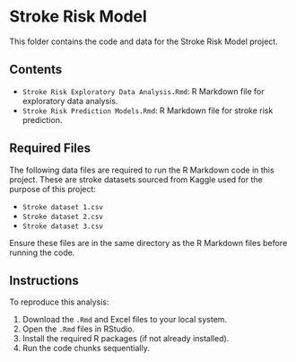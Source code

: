 # Stroke Risk Model

This folder contains the code and data for the Stroke Risk Model project. 

## Contents
- `Stroke Risk Exploratory Data Analysis.Rmd`: R Markdown file for exploratory data analysis.
- `Stroke Risk Prediction Models.Rmd`: R Markdown file for stroke risk prediction.

## Required Files
The following data files are required to run the R Markdown code in this project. These are stroke datasets sourced from Kaggle used for the purpose of this project:
- `Stroke dataset 1.csv`
- `Stroke dataset 2.csv`
- `Stroke dataset 3.csv`

Ensure these files are in the same directory as the R Markdown files before running the code.

## Instructions
To reproduce this analysis:
1. Download the `.Rmd` and Excel files to your local system.
2. Open the `.Rmd` files in RStudio.
3. Install the required R packages (if not already installed).
4. Run the code chunks sequentially.
